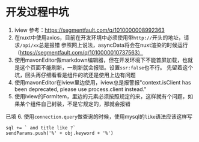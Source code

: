 # 开发过程中坑
1. iview
参考：https://segmentfault.com/q/1010000008992363
2. 在nuxt中使用axios，目前在开发环境中必须使用带`http://`开头的地址，请求`/api/xx`总是报错
参照网上说法，asyncData将会在nuxt渲染的时候运行（https://segmentfault.com/q/1010000010737563）
3. 使用mavonEditor做markdown编辑器，但在开发环境下不能首屏加载，也就是这个页面不能刷新，一刷新就会报错。设置`ssr:false`也不行。
先留着这个坑，回头再仔细看看是组件的坑还是使用上边有问题
4. 使用mavonEditor在iview里边使用，iview总是报警报"context.isClient has been deprecated, please use process.client instead."
5. 使用iview的FormItem，里边的元素必须按照规定的来，这样就有个问题，如果某个组件自己封装，不是它规定的，那就会报错

已填
6. 使用`connection.query`做查询的时候，使用mysql的`like`语法应该这样写
```
sql += ` and title like ?`
sendParams.push('%' + obj.keyword + '%')
```
